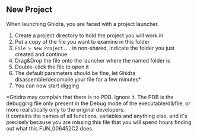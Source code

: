 ## New Project
When launching Ghidra, you are faced with a project launcher.

1. Create a project directory to hold the project you will work in
2. Put a copy of the file you want to examine in this folder
3. ``File > New Project...`` in non-shared, indicate the folder you just created and continue
4. Drag&Drop the file onto the launcher where the named folder is
5. Double-click the file to open it
6. The default parameters should be fine, let Ghidra disassemble/decompile your file for a few minutes*
7. You can now start digging

*Ghidra may complain that there is no PDB. Ignore it. The PDB is the debugging file only present in the Debug mode of the executable/dll/file, or more realistically only to the original developers.
<br>It contains the names of all functions, variables and anything else, and it's precisely because you are missing this file that you will spend hours finding out what this FUN_006452C2 does.